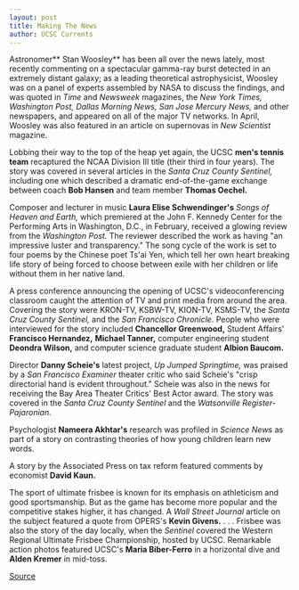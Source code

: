 ```yaml
---
layout: post
title: Making The News
author: UCSC Currents
---
```


Astronomer** Stan Woosley** has been all over the news lately, most recently commenting on a spectacular gamma-ray burst detected in an extremely distant galaxy; as a leading theoretical astrophysicist, Woosley was on a panel of experts assembled by NASA to discuss the findings, and was quoted in _Time_ and _Newsweek_ magazines, the _New York Times,_ _Washington Post, Dallas Morning News, San Jose Mercury News,_ and other newspapers, and appeared on all of the major TV networks. In April, Woosley was also featured in an article on supernovas in _New Scientist_ magazine.

Lobbing their way to the top of the heap yet again, the UCSC **men's tennis team** recaptured the NCAA Division III title (their third in four years). The story was covered in several articles in the _Santa Cruz County Sentinel,_ including one which described a dramatic end-of-the-game exchange between coach **Bob Hansen** and team member **Thomas Oechel.**

Composer and lecturer in music **Laura Elise Schwendinger's** _Songs of Heaven and Earth,_ which premiered at the John F. Kennedy Center for the Performing Arts in Washington, D.C., in February, received a glowing review from the _Washington Post._ The reviewer described the work as having "an impressive luster and transparency." The song cycle of the work is set to four poems by the Chinese poet Ts'ai Yen, which tell her own heart breaking life story of being forced to choose between exile with her children or life without them in her native land.

A press conference announcing the opening of UCSC's videoconferencing classroom caught the attention of TV and print media from around the area. Covering the story were KRON-TV, KSBW-TV, KION-TV, KSMS-TV, the _Santa Cruz County Sentinel,_ and the _San Francisco Chronicle._ People who were interviewed for the story included **Chancellor Greenwood,** Student Affairs' **Francisco Hernandez,** **Michael Tanner,** computer engineering student **Deondra Wilson,** and computer science graduate student **Albion Baucom.**

Director **Danny Scheie's** latest project, _Up Jumped Springtime,_ was praised by a _San Francisco Examiner_ theater critic who said Scheie's "crisp directorial hand is evident throughout." Scheie was also in the news for receiving the Bay Area Theater Critics' Best Actor award. The story was covered in the _Santa Cruz County Sentinel_ and the _Watsonville Register-Pajaronian._

Psychologist **Nameera Akhtar's** research was profiled in _Science News_ as part of a story on contrasting theories of how young children learn new words.

A story by the Associated Press on tax reform featured comments by economist **David Kaun.**

The sport of ultimate frisbee is known for its emphasis on athleticism and good sportsmanship. But as the game has become more popular and the competitive stakes higher, it has changed. A _Wall Street Journal_ article on the subject featured a quote from OPERS's **Kevin Givens.** . . . Frisbee was also the story of the day locally, when the _Sentinel_ covered the Western Regional Ultimate Frisbee Championship, hosted by UCSC. Remarkable action photos featured UCSC's **Maria Biber-Ferro** in a horizontal dive and **Alden Kremer** in mid-toss.

[Source](http://www1.ucsc.edu/oncampus/currents/97-98/05-25/makenews.htm "Permalink to 05-25-98: Making the News")
